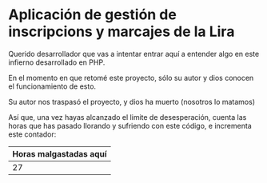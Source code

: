 # Aplicación de gestión de inscripcions y marcajes de la Lira

Querido desarrollador que vas a intentar entrar aquí a entender algo en este infierno desarrollado en PHP.

En el momento en que retomé este proyecto, sólo su autor y dios conocen el funcionamiento de esto.

Su autor nos traspasó el proyecto, y dios ha muerto (nosotros lo matamos)

Así que, una vez hayas alcanzado el limite de desesperación, cuenta las horas que has pasado llorando y sufriendo con este código, e incrementa este contador:

| Horas malgastadas aquí |
| - |
| 27 |
